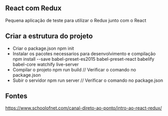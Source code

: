 ## React com Redux
Pequena aplicação de teste para utilizar o Redux junto com o React

## Criar a estrutura do projeto
- Criar o package.json
npm init
- Instalar os pacotes necessarios para desenvolvimento e compilação
npm install --save babel-preset-es2015 babel-preset-react babelify babel-core watchify live-server
- Compilar o projeto
npm run build // Verificar o comando no package.json
- Subir o servidor
npm run server // Verificar o comando no package.json

## Fontes
https://www.schoolofnet.com/canal-direto-ao-ponto/intro-ao-react-redux/